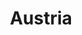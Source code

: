 ---
title: Austria
linktitle: Austria
description: I've been to Austria at least 4 times and drove through it countless more - but most of it in my pre-digital days. I hope to scan my old photos one day.

---